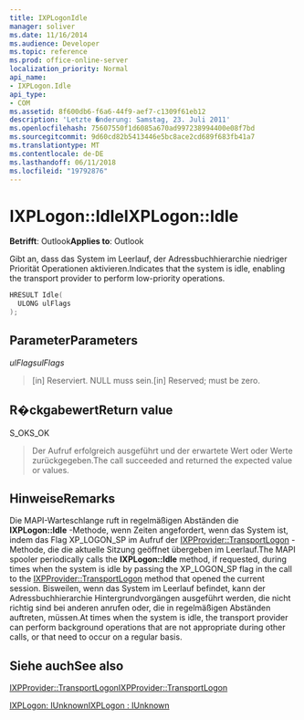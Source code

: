 ```yaml
---
title: IXPLogonIdle
manager: soliver
ms.date: 11/16/2014
ms.audience: Developer
ms.topic: reference
ms.prod: office-online-server
localization_priority: Normal
api_name:
- IXPLogon.Idle
api_type:
- COM
ms.assetid: 8f600db6-f6a6-44f9-aef7-c1309f61eb12
description: 'Letzte �nderung: Samstag, 23. Juli 2011'
ms.openlocfilehash: 75607550f1d6085a670ad997238994400e08f7bd
ms.sourcegitcommit: 9d60cd82b5413446e5bc8ace2cd689f683fb41a7
ms.translationtype: MT
ms.contentlocale: de-DE
ms.lasthandoff: 06/11/2018
ms.locfileid: "19792876"
---
```

# <a name="ixplogonidle"></a><span data-ttu-id="b4b0b-103">IXPLogon::Idle</span><span class="sxs-lookup"><span data-stu-id="b4b0b-103">IXPLogon::Idle</span></span>

  
  
<span data-ttu-id="b4b0b-104">**Betrifft**: Outlook</span><span class="sxs-lookup"><span data-stu-id="b4b0b-104">**Applies to**: Outlook</span></span> 
  
<span data-ttu-id="b4b0b-105">Gibt an, dass das System im Leerlauf, der Adressbuchhierarchie niedriger Priorität Operationen aktivieren.</span><span class="sxs-lookup"><span data-stu-id="b4b0b-105">Indicates that the system is idle, enabling the transport provider to perform low-priority operations.</span></span>
  
```cpp
HRESULT Idle(
  ULONG ulFlags
);
```

## <a name="parameters"></a><span data-ttu-id="b4b0b-106">Parameter</span><span class="sxs-lookup"><span data-stu-id="b4b0b-106">Parameters</span></span>

 <span data-ttu-id="b4b0b-107">_ulFlags_</span><span class="sxs-lookup"><span data-stu-id="b4b0b-107">_ulFlags_</span></span>
  
> <span data-ttu-id="b4b0b-108">[in] Reserviert. NULL muss sein.</span><span class="sxs-lookup"><span data-stu-id="b4b0b-108">[in] Reserved; must be zero.</span></span>
    
## <a name="return-value"></a><span data-ttu-id="b4b0b-109">R�ckgabewert</span><span class="sxs-lookup"><span data-stu-id="b4b0b-109">Return value</span></span>

<span data-ttu-id="b4b0b-110">S_OK</span><span class="sxs-lookup"><span data-stu-id="b4b0b-110">S_OK</span></span> 
  
> <span data-ttu-id="b4b0b-111">Der Aufruf erfolgreich ausgeführt und der erwartete Wert oder Werte zurückgegeben.</span><span class="sxs-lookup"><span data-stu-id="b4b0b-111">The call succeeded and returned the expected value or values.</span></span>
    
## <a name="remarks"></a><span data-ttu-id="b4b0b-112">Hinweise</span><span class="sxs-lookup"><span data-stu-id="b4b0b-112">Remarks</span></span>

<span data-ttu-id="b4b0b-113">Die MAPI-Warteschlange ruft in regelmäßigen Abständen die **IXPLogon::Idle** -Methode, wenn Zeiten angefordert, wenn das System ist, indem das Flag XP_LOGON_SP im Aufruf der [IXPProvider::TransportLogon](ixpprovider-transportlogon.md) -Methode, die die aktuelle Sitzung geöffnet übergeben im Leerlauf.</span><span class="sxs-lookup"><span data-stu-id="b4b0b-113">The MAPI spooler periodically calls the **IXPLogon::Idle** method, if requested, during times when the system is idle by passing the XP_LOGON_SP flag in the call to the [IXPProvider::TransportLogon](ixpprovider-transportlogon.md) method that opened the current session.</span></span> <span data-ttu-id="b4b0b-114">Bisweilen, wenn das System im Leerlauf befindet, kann der Adressbuchhierarchie Hintergrundvorgängen ausgeführt werden, die nicht richtig sind bei anderen anrufen oder, die in regelmäßigen Abständen auftreten, müssen.</span><span class="sxs-lookup"><span data-stu-id="b4b0b-114">At times when the system is idle, the transport provider can perform background operations that are not appropriate during other calls, or that need to occur on a regular basis.</span></span> 
  
## <a name="see-also"></a><span data-ttu-id="b4b0b-115">Siehe auch</span><span class="sxs-lookup"><span data-stu-id="b4b0b-115">See also</span></span>



[<span data-ttu-id="b4b0b-116">IXPProvider::TransportLogon</span><span class="sxs-lookup"><span data-stu-id="b4b0b-116">IXPProvider::TransportLogon</span></span>](ixpprovider-transportlogon.md)
  
[<span data-ttu-id="b4b0b-117">IXPLogon: IUnknown</span><span class="sxs-lookup"><span data-stu-id="b4b0b-117">IXPLogon : IUnknown</span></span>](ixplogoniunknown.md)

